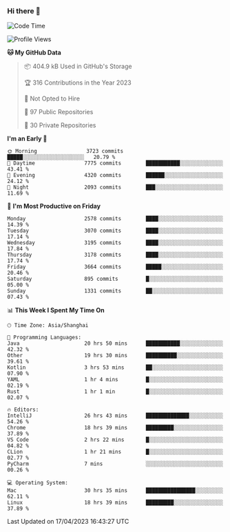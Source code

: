 ### Hi there 👋

<!--
**qbosen/qbosen** is a ✨ _special_ ✨ repository because its `README.md` (this file) appears on your GitHub profile.

Here are some ideas to get you started:

- 🔭 I’m currently working on ...
- 🌱 I’m currently learning ...
- 👯 I’m looking to collaborate on ...
- 🤔 I’m looking for help with ...
- 💬 Ask me about ...
- 📫 How to reach me: ...
- 😄 Pronouns: ...
- ⚡ Fun fact: ...
-->

<!--START_SECTION:waka-->
![Code Time](http://img.shields.io/badge/Code%20Time-1%2C871%20hrs%2020%20mins-blue)

![Profile Views](http://img.shields.io/badge/Profile%20Views-1-blue)

**🐱 My GitHub Data** 

> 📦 404.9 kB Used in GitHub's Storage 
 > 
> 🏆 316 Contributions in the Year 2023
 > 
> 🚫 Not Opted to Hire
 > 
> 📜 97 Public Repositories 
 > 
> 🔑 30 Private Repositories 
 > 
**I'm an Early 🐤** 

```text
🌞 Morning                3723 commits        █████░░░░░░░░░░░░░░░░░░░░   20.79 % 
🌆 Daytime                7775 commits        ███████████░░░░░░░░░░░░░░   43.41 % 
🌃 Evening                4320 commits        ██████░░░░░░░░░░░░░░░░░░░   24.12 % 
🌙 Night                  2093 commits        ███░░░░░░░░░░░░░░░░░░░░░░   11.69 % 
```
📅 **I'm Most Productive on Friday** 

```text
Monday                   2578 commits        ████░░░░░░░░░░░░░░░░░░░░░   14.39 % 
Tuesday                  3070 commits        ████░░░░░░░░░░░░░░░░░░░░░   17.14 % 
Wednesday                3195 commits        ████░░░░░░░░░░░░░░░░░░░░░   17.84 % 
Thursday                 3178 commits        ████░░░░░░░░░░░░░░░░░░░░░   17.74 % 
Friday                   3664 commits        █████░░░░░░░░░░░░░░░░░░░░   20.46 % 
Saturday                 895 commits         █░░░░░░░░░░░░░░░░░░░░░░░░   05.00 % 
Sunday                   1331 commits        ██░░░░░░░░░░░░░░░░░░░░░░░   07.43 % 
```


📊 **This Week I Spent My Time On** 

```text
🕑︎ Time Zone: Asia/Shanghai

💬 Programming Languages: 
Java                     20 hrs 50 mins      ███████████░░░░░░░░░░░░░░   42.32 % 
Other                    19 hrs 30 mins      ██████████░░░░░░░░░░░░░░░   39.61 % 
Kotlin                   3 hrs 53 mins       ██░░░░░░░░░░░░░░░░░░░░░░░   07.90 % 
YAML                     1 hr 4 mins         █░░░░░░░░░░░░░░░░░░░░░░░░   02.19 % 
Rust                     1 hr 1 min          █░░░░░░░░░░░░░░░░░░░░░░░░   02.07 % 

🔥 Editors: 
IntelliJ                 26 hrs 43 mins      ██████████████░░░░░░░░░░░   54.26 % 
Chrome                   18 hrs 39 mins      █████████░░░░░░░░░░░░░░░░   37.89 % 
VS Code                  2 hrs 22 mins       █░░░░░░░░░░░░░░░░░░░░░░░░   04.82 % 
CLion                    1 hr 21 mins        █░░░░░░░░░░░░░░░░░░░░░░░░   02.77 % 
PyCharm                  7 mins              ░░░░░░░░░░░░░░░░░░░░░░░░░   00.26 % 

💻 Operating System: 
Mac                      30 hrs 35 mins      ████████████████░░░░░░░░░   62.11 % 
Linux                    18 hrs 39 mins      █████████░░░░░░░░░░░░░░░░   37.89 % 
```


 Last Updated on 17/04/2023 16:43:27 UTC
<!--END_SECTION:waka-->
